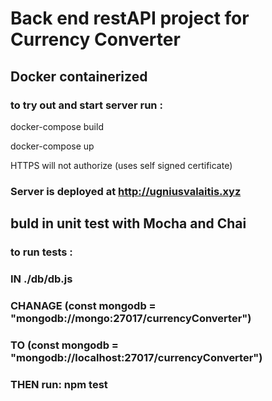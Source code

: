 # Back end restAPI project for Currency Converter 

## Docker containerized

### to try out and start server run :


docker-compose build 


docker-compose up

HTTPS will not authorize (uses self signed certificate)

### Server is deployed at http://ugniusvalaitis.xyz
## buld in unit test with Mocha and Chai
### to run tests :

### IN ./db/db.js 

### CHANAGE (const mongodb = "mongodb://mongo:27017/currencyConverter")


### TO (const mongodb = "mongodb://localhost:27017/currencyConverter")


### THEN run: npm test
